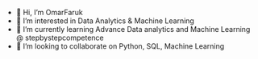 - 👋 Hi, I’m OmarFaruk
- 👀 I’m interested in Data Analytics & Machine Learning
- 🌱 I’m currently learning Advance Data analytics and Machine Learning @ stepbystepcompetence
- 💞️ I’m looking to collaborate on Python, SQL, Machine Learning


<!---
OmarFaruk10/OmarFaruk10 is a ✨ special ✨ repository because its `README.md` (this file) appears on your GitHub profile.
You can click the Preview link to take a look at your changes.
--->
